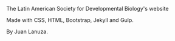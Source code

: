The Latin American Society for Developmental Biology's website

Made with CSS, HTML, Bootstrap, Jekyll and Gulp.

By Juan Lanuza.

